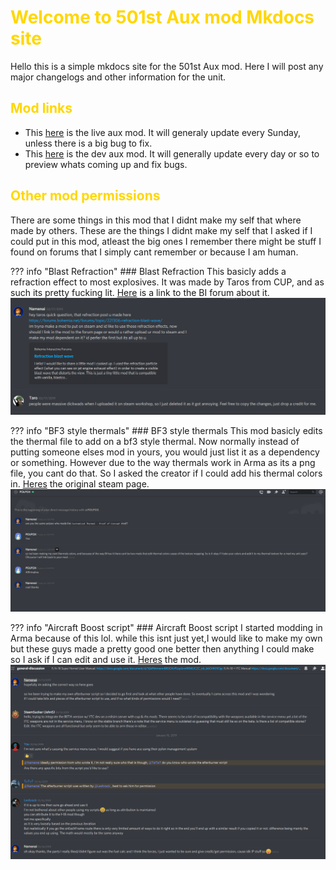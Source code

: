 # <span style="color:gold">Welcome to 501st Aux mod Mkdocs site</span> 

Hello this is a simple mkdocs site for the 501st Aux mod. Here I will post any major changelogs and other information for the unit.

<!-- Also this is the link to the fancy mkdocs site [here](https://aux-mkdocs.readthedocs.io/en/latest/) -->

## <span style="color:gold">Mod links </span> 

- This [here](https://steamcommunity.com/sharedfiles/filedetails/?id=1847261252) is the live aux mod. It will generaly update every Sunday, unless there is a big bug to fix.
- This [here](https://steamcommunity.com/sharedfiles/filedetails/?id=1895624803) is the dev aux mod. It will generally update every day or so to preview whats coming up and fix bugs.

## <span style="color:gold">Other mod permissions</span> 

There are some things in this mod that I didnt make my self that where made by others. These are the things I didnt make my self that I asked if I could put in this mod, atleast the big ones I remember there might be stuff I found on forums that I simply cant remember or because I am human.

??? info "Blast Refraction"
    ### Blast Refraction
    This basicly adds a refraction effect to most explosives. It was made by Taros from CUP, and as such its pretty fucking lit.
    [Here](https://forums.bohemia.net/forums/topic/221306-refraction-blast-wave/) is a link to the BI forum about it.  
    ![Screenshot](permissions/blast_effect.png)

??? info "BF3 style thermals"
    ### BF3 style thermals
    This mod basicly edits the thermal file to add on a bf3 style thermal. Now normally instead of putting someone elses mod in yours, you would just list it as a dependency or something. However due to the way thermals work in Arma as its a png file, you cant do that. So I asked the creator if I could add his thermal colors in. [Heres](https://steamcommunity.com/sharedfiles/filedetails/?id=1799993760) the original steam page.
    ![Screenshot](permissions/thermal.png)

??? info "Aircraft Boost script"
    ### Aircraft Boost script
    I started modding in Arma because of this lol. while this isnt just yet,I would like to make my own but these guys made a pretty good one better then anything I could make so I ask if I can edit and use it. [Heres](https://steamcommunity.com/workshop/filedetails/?id=743099837) the mod.
    ![Screenshot](permissions/afterburner.png)